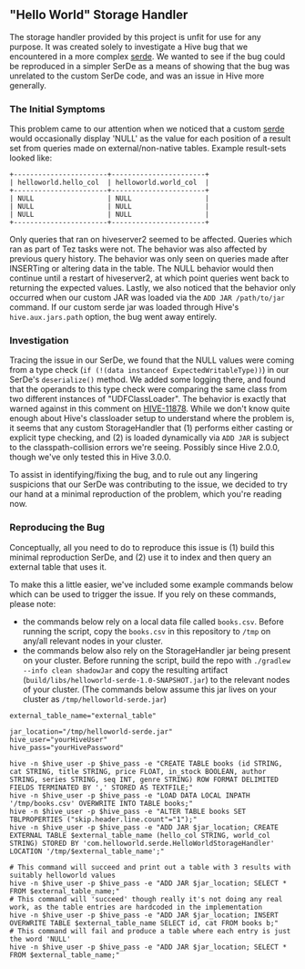 ## "Hello World" Storage Handler

The storage handler provided by this project is unfit for use for any purpose.  It was created solely to investigate a Hive bug that we encountered in a more complex [serde](https://github.com/lucidworks/hive-solr).  We wanted to see if the bug could be reproduced in a simpler SerDe as a means of showing that the bug was unrelated to the custom SerDe code, and was an issue in Hive more generally.

### The Initial Symptoms

This problem came to our attention when we noticed that a custom [serde](https://github.com/lucidworks/hive-solr) would occasionally display 'NULL' as the value for each position of a result set from queries made on external/non-native tables.  Example result-sets looked like:

```
+-----------------------+-----------------------+
| helloworld.hello_col  | helloworld.world_col  |
+-----------------------+-----------------------+
| NULL                  | NULL                  |
| NULL                  | NULL                  |
| NULL                  | NULL                  |
+-----------------------+-----------------------+
```

Only queries that ran on hiveserver2 seemed to be affected.  Queries which ran as part of Tez tasks were not.  The behavior was also affected by previous query history.  The behavior was only seen on queries made after INSERTing or altering data in the table.  The NULL behavior would then continue until a restart of hiveserver2, at which point queries went back to returning the expected values.  Lastly, we also noticed that the behavior only occurred when our custom JAR was loaded via the `ADD JAR /path/to/jar` command.  If our custom serde jar was loaded through Hive's `hive.aux.jars.path` option, the bug went away entirely.

### Investigation

Tracing the issue in our SerDe, we found that the NULL values were coming from a type check (`if (!(data instanceof ExpectedWritableType))`) in our SerDe's `deserialize()` method.  We added some logging there, and found that the operands to this type check were comparing the same class from two different instances of "UDFClassLoader". The behavior is exactly that warned against in this comment on [HIVE-11878](https://issues.apache.org/jira/browse/HIVE-11878?focusedCommentId=14876858&page=com.atlassian.jira.plugin.system.issuetabpanels%3Acomment-tabpanel#comment-14876858). While we don't know quite enough about Hive's classloader setup to understand where the problem is, it seems that any custom StorageHandler that (1) performs either casting or explicit type checking, and (2) is loaded dynamically via `ADD JAR` is subject to the classpath-collision errors we're seeing.  Possibly since Hive 2.0.0, though we've only tested this in Hive 3.0.0.

To assist in identifying/fixing the bug, and to rule out any lingering suspicions that our SerDe was contributing to the issue, we decided to try our hand at a minimal reproduction of the problem, which you're reading now.

### Reproducing the Bug

Conceptually, all you need to do to reproduce this issue is (1) build this minimal reproduction SerDe, and (2) use it to index and then query an external table that uses it.

To make this a little easier, we've included some example commands below which can be used to trigger the issue.  If you rely on these commands, please note:
  - the commands below rely on a local data file called `books.csv`.  Before running the script, copy the `books.csv` in this repository to `/tmp` on any/all relevant nodes in your cluster.
  - the commands below also rely on the StorageHandler jar being present on your cluster.  Before running the script, build the repo with `./gradlew --info clean shadowJar` and copy the resulting artifact (`build/libs/helloworld-serde-1.0-SNAPSHOT.jar`) to the relevant nodes of your cluster.  (The commands below assume this jar lives on your cluster as `/tmp/helloworld-serde.jar`)

```
external_table_name="external_table"

jar_location="/tmp/helloworld-serde.jar"
hive_user="yourHiveUser"
hive_pass="yourHivePassword"

hive -n $hive_user -p $hive_pass -e "CREATE TABLE books (id STRING, cat STRING, title STRING, price FLOAT, in_stock BOOLEAN, author STRING, series STRING, seq INT, genre STRING) ROW FORMAT DELIMITED FIELDS TERMINATED BY ',' STORED AS TEXTFILE;"
hive -n $hive_user -p $hive_pass -e "LOAD DATA LOCAL INPATH '/tmp/books.csv' OVERWRITE INTO TABLE books;"
hive -n $hive_user -p $hive_pass -e "ALTER TABLE books SET TBLPROPERTIES ("skip.header.line.count"="1");"
hive -n $hive_user -p $hive_pass -e "ADD JAR $jar_location; CREATE EXTERNAL TABLE $external_table_name (hello_col STRING, world_col STRING) STORED BY 'com.helloworld.serde.HelloWorldStorageHandler' LOCATION '/tmp/$external_table_name';"

# This command will succeed and print out a table with 3 results with suitably helloworld values
hive -n $hive_user -p $hive_pass -e "ADD JAR $jar_location; SELECT * FROM $external_table_name;"
# This command will 'succeed' though really it's not doing any real work, as the table entries are hardcoded in the implementation
hive -n $hive_user -p $hive_pass -e "ADD JAR $jar_location; INSERT OVERWRITE TABLE $external_table_name SELECT id, cat FROM books b;"
# This command will fail and produce a table where each entry is just the word 'NULL'
hive -n $hive_user -p $hive_pass -e "ADD JAR $jar_location; SELECT * FROM $external_table_name;"
```



